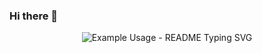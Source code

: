### Hi there 👋
<p align="center">
  <img src="https://readme-typing-svg.demolab.com/?lines=Hi!+I+am+Ecem+💖;+Take+ a+ coffee+and+enjoy+!☕ &font=Fira%20Code&center=true&width=400&height=90&duration=4000&pause=1000" alt="Example Usage - README Typing SVG">
</p
<!--
**ecem-software/ecem-software** is a ✨ _special_ ✨ repository because its `README.md` (this file) appears on your GitHub profile.


